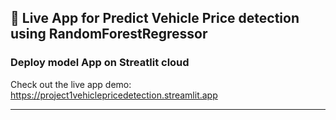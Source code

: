 ## 🚀 Live App for Predict Vehicle Price detection using RandomForestRegressor
### Deploy model App on Streatlit cloud
Check out the live app demo: https://project1vehiclepricedetection.streamlit.app

---
